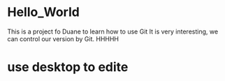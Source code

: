 # Hello_World
This is a project fo Duane to learn how to use Git
It is very interesting, we can control our version by Git. HHHHH


# use desktop to edite
